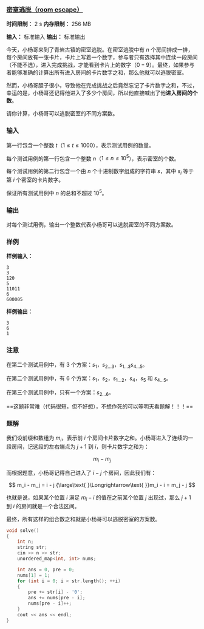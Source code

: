 ### [密室逃脱（room escape）](https://codeforces.com/problemset/problem/1398/C)

**时间限制：** 2 s
**内存限制：** 256 MB

**输入：** 标准输入
**输出：** 标准输出



今天，小杨哥来到了青岩古镇的密室逃脱。在密室逃脱中有 $n$ 个房间排成一排，每个房间放有一张卡片，卡片上写着一个数字，参与者只有选择其中连续一段房间（不能不选），进入完成挑战，才能看到卡片上的数字（$0-9$）。最终，如果参与者能够准确的计算出所有进入房间的卡片数字之和，那么他就可以逃脱密室。

然而，小杨哥胆子很小，导致他在完成挑战之后竟然忘记了卡片数字之和，不过，幸运的是，小杨哥还记得他进入了多少个房间，所以他直接喊出了他**进入房间的个数**。 

请你计算，小杨哥可以逃脱密室的不同方案数。







### 输入

第一行包含一个整数 $t$（$1 \le t \le 1000$），表示测试用例的数量。

每个测试用例的第一行包含一个整数 $n$（$1 \le n \le 10^5$），表示密室的个数。

每个测试用例的第二行包含一个由 $n$ 个十进制数字组成的字符串 $s$，其中 $s_i$ 等于第 $i$ 个密室的卡片数字。

保证所有测试用例中 $n$ 的总和不超过 $10^5$。





### 输出

对每个测试用例，输出一个整数代表小杨哥可以逃脱密室的不同方案数。

 



### 样例

**样例输入：**

```
3
3
120
5
11011
6
600005
```



**样例输出：**

```
3
6
1
```





### 注意

在第二个测试用例中，有 $3$ 个方案：$s_1$，$s_{2 \dots 3}$，$s_{1 \dots 3}$$s_{4 \dots 5}$。

在第二个测试用例中，有 $6$ 个方案：$s_1$，$s_2$，$s_{1 \dots 2}$，$s_4$，$s_5$ 和 $s_{4 \dots 5}$。

在第三个测试用例中，只有一个方案：$s_{2 \dots 6}$。

==这题非常难（代码很短，但不好想），不想作死的可以等明天看题解！！！==





### 题解

我们设前缀和数组为 $m_i$，表示前 $i$ 个房间卡片数字之和。小杨哥进入了连续的一段房间，记这段的左右端点为 $j+1$ 到 $i$，则卡片数字之和为：

$$
m_i - m_j
$$

而根据题意，小杨哥记得自己进入了 $i - j$ 个房间，因此我们有：

$$
m_i - m_j = i - j {\large\text{ }\Longrightarrow\text{ }}m_i - i = m_j - j
$$

也就是说，如果某个位置 $i$ 满足 $m_i - i$ 的值在之前某个位置 $j$ 出现过，那么 $j+1$ 到 $i$ 的房间就是一个合法区间。

最终，所有这样的组合数之和就是小杨哥可以逃脱密室的方案数。



```cpp
void solve()
{
	int n;
	string str;
	cin >> n >> str;
	unordered_map<int, int> nums;

	int ans = 0, pre = 0;
	nums[1] = 1;
	for (int i = 0; i < str.length(); ++i)
	{
		pre += str[i] - '0';
		ans += nums[pre - i];
		nums[pre - i]++;
	}
	cout << ans << endl;
}
```